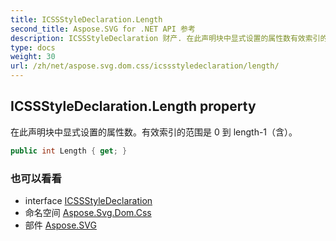 ```yaml
---
title: ICSSStyleDeclaration.Length
second_title: Aspose.SVG for .NET API 参考
description: ICSSStyleDeclaration 财产. 在此声明块中显式设置的属性数有效索引的范围是 0 到 length1含
type: docs
weight: 30
url: /zh/net/aspose.svg.dom.css/icssstyledeclaration/length/
---
```

## ICSSStyleDeclaration.Length property

在此声明块中显式设置的属性数。有效索引的范围是 0 到 length-1（含）。

```csharp
public int Length { get; }
```

### 也可以看看

* interface [ICSSStyleDeclaration](../)
* 命名空间 [Aspose.Svg.Dom.Css](../../icssstyledeclaration/)
* 部件 [Aspose.SVG](../../../)


